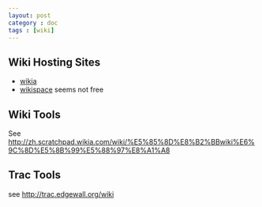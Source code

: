 ```yaml
---
layout: post
category : doc
tags : [wiki]
---
```


## Wiki Hosting Sites

- [wikia](http://www.wikia.com)
- [wikispace](http://www.wikispaces.com/) seems not free

## Wiki Tools

See <http://zh.scratchpad.wikia.com/wiki/%E5%85%8D%E8%B2%BBwiki%E6%9C%8D%E5%8B%99%E5%88%97%E8%A1%A8>

## Trac Tools

see <http://trac.edgewall.org/wiki>
